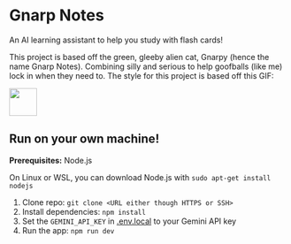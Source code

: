 # Gnarp Notes

An AI learning assistant to help you study with flash cards!

This project is based off the green, gleeby alien cat, Gnarpy (hence the name Gnarp Notes). Combining silly and serious to help goofballs (like me) lock in when they need to. The style for this project is based off this GIF:

<img src="https://tenor.com/rMgGA3Y3Kqh.gif" width="50" height="50"/>

## Run on your own machine!

**Prerequisites:**  Node.js

On Linux or WSL, you can download Node.js with `sudo apt-get install nodejs`

1. Clone repo: `git clone <URL either though HTTPS or SSH>`
2. Install dependencies:
   `npm install`
3. Set the `GEMINI_API_KEY` in [.env.local](.env.local) to your Gemini API key
4. Run the app:
   `npm run dev`
